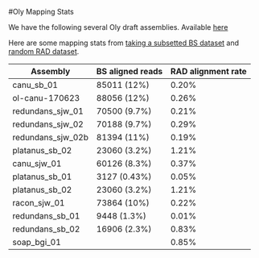 #Oly Mapping Stats

We have the following several Oly draft assemblies. 
Available [here](http://owl.fish.washington.edu/halfshell/bu-alanine-wd/17-11-03/genomes/)

Here are some mapping stats from [taking a subsetted BS dataset](https://github.com/sr320/nb-2017/blob/master/O_lurida/15-BSmapping-assemblies.ipynb) and [random RAD dataset](https://github.com/sr320/nb-2017/blob/master/O_lurida/16-Mapping-assemblies.ipynb).

Assembly |  BS aligned reads |  RAD alignment rate
------------- | ------------------------ | ---------------------------
canu_sb_01 | 85011 (12%)  | 0.20%
ol-canu-170623 | 88056 (12%) | 0.26%
redundans_sjw_01 | 70500 (9.7%) | 0.21%
redundans_sjw_02 | 70188 (9.7%) | 0.29%
redundans_sjw_02b | 81394 (11%) | 0.19%
platanus_sb_02 | 23060 (3.2%) | 1.21%
canu_sjw_01 | 60126 (8.3%) | 0.37%
platanus_sb_01 | 3127 (0.43%) | 0.05%
platanus_sb_02 | 23060 (3.2%) | 1.21%
racon_sjw_01 | 73864 (10%) | 0.22%
redundans_sb_01 | 9448 (1.3%) | 0.01%
redundans_sb_02 | 16906 (2.3%) | 0.83%
soap_bgi_01 |   |  0.85%

